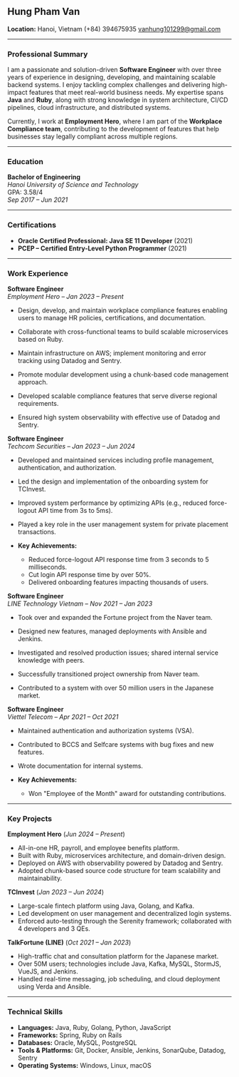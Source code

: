 ## Hung Pham Van

**Location:** Hanoi, Vietnam  ‪(+84) 394675935‬  ‪[vanhung101299@gmail.com](mailto\:vanhung101299@gmail.com)‬

---

### **Professional Summary**

I am a passionate and solution-driven **Software Engineer** with over three years of experience in designing, developing, and maintaining scalable backend systems. I enjoy tackling complex challenges and delivering high-impact features that meet real-world business needs. My expertise spans **Java** and **Ruby**, along with strong knowledge in system architecture, CI/CD pipelines, cloud infrastructure, and distributed systems.

Currently, I work at **Employment Hero**, where I am part of the **Workplace Compliance team**, contributing to the development of features that help businesses stay legally compliant across multiple regions.

---

### **Education**

**Bachelor of Engineering**\
*Hanoi University of Science and Technology*\
GPA: 3.58/4\
*Sep 2017 – Jun 2021*

---

### **Certifications**

- **Oracle Certified Professional: Java SE 11 Developer** (2021)
- **PCEP – Certified Entry-Level Python Programmer** (2021)

---

### **Work Experience**

**Software Engineer**\
*Employment Hero* – *Jan 2023 – Present*

- Design, develop, and maintain workplace compliance features enabling users to manage HR policies, certifications, and documentation.

- Collaborate with cross-functional teams to build scalable microservices based on Ruby.

- Maintain infrastructure on AWS; implement monitoring and error tracking using Datadog and Sentry.

- Promote modular development using a chunk-based code management approach.

- Developed scalable compliance features that serve diverse regional requirements.

- Ensured high system observability with effective use of Datadog and Sentry.

**Software Engineer**\
*Techcom Securities* – *Jan 2023 – Jun 2024*

- Developed and maintained services including profile management, authentication, and authorization.

- Led the design and implementation of the onboarding system for TCInvest.

- Improved system performance by optimizing APIs (e.g., reduced force-logout API time from 3s to 5ms).

- Played a key role in the user management system for private placement transactions.

- **Key Achievements:**

  - Reduced force-logout API response time from 3 seconds to 5 milliseconds.
  - Cut login API response time by over 50%.
  - Delivered onboarding features impacting thousands of users.

**Software Engineer**\
*LINE Technology Vietnam* – *Nov 2021 – Jan 2023*

- Took over and expanded the Fortune project from the Naver team.

- Designed new features, managed deployments with Ansible and Jenkins.

- Investigated and resolved production issues; shared internal service knowledge with peers.

- Successfully transitioned project ownership from Naver team.

- Contributed to a system with over 50 million users in the Japanese market.

**Software Engineer**\
*Viettel Telecom* – *Apr 2021 – Oct 2021*

- Maintained authentication and authorization systems (VSA).

- Contributed to BCCS and Selfcare systems with bug fixes and new features.

- Wrote documentation for internal systems.

- **Key Achievements:**

  - Won "Employee of the Month" award for outstanding contributions.

---

### **Key Projects**

**Employment Hero** (*Jun 2024 – Present*)

- All-in-one HR, payroll, and employee benefits platform.
- Built with Ruby, microservices architecture, and domain-driven design.
- Deployed on AWS with observability powered by Datadog and Sentry.
- Adopted chunk-based source code structure for team scalability and maintainability.

**TCInvest** (*Jan 2023 – Jun 2024*)

- Large-scale fintech platform using Java, Golang, and Kafka.
- Led development on user management and decentralized login systems.
- Enforced auto-testing through the Serenity framework; collaborated with 4 developers and 3 QEs.

**TalkFortune (LINE)** (*Oct 2021 – Jan 2023*)

- High-traffic chat and consultation platform for the Japanese market.
- Over 50M users; technologies include Java, Kafka, MySQL, StormJS, VueJS, and Jenkins.
- Handled real-time messaging, job scheduling, and cloud deployment using Verda and Ansible.

---

### **Technical Skills**

- **Languages:** Java, Ruby, Golang, Python, JavaScript
- **Frameworks:** Spring, Ruby on Rails
- **Databases:** Oracle, MySQL, PostgreSQL
- **Tools & Platforms:** Git, Docker, Ansible, Jenkins, SonarQube, Datadog, Sentry
- **Operating Systems:** Windows, Linux, macOS

